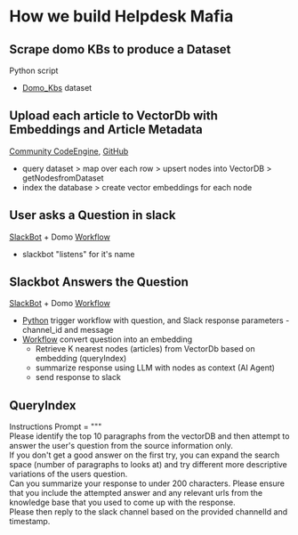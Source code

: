 # How we build Helpdesk Mafia

## Scrape domo KBs to produce a Dataset
Python script

* [Domo\_Kbs](https://domo-community.domo.com/datasources/04c1574e-c8be-4721-9846-c6ffa491144b/details/overview) dataset

## Upload each article to VectorDb with Embeddings and Article Metadata

[Community CodeEngine](https://domo-community.domo.com/codeengine/9a2f8f7a-b0bd-49d6-8bc7-641453b3df24), [GitHub](https://github.com/jaewilson07/domo-collab/blob/main/codeengine/VectorDB%20Functions.js)

* query dataset \> map over each row \> upsert nodes into VectorDB \> getNodesfromDataset  
* index the database \> create vector embeddings for each node

## User asks a Question in slack

[SlackBot](https://github.com/jaewilson07/domo-collab/blob/main/ai/implementations/HelpdeskMafia.py) \+ Domo [Workflow](https://domo-community.domo.com/workflows/models/48707704-213c-4c82-8a7d-69505b50a8de)

* slackbot "listens" for it's name

## Slackbot Answers the Question

[SlackBot](https://github.com/jaewilson07/domo-collab/blob/main/ai/implementations/HelpdeskMafia.py) \+ Domo [Workflow](https://domo-community.domo.com/workflows/models/48707704-213c-4c82-8a7d-69505b50a8de)

* [Python](https://github.com/jaewilson07/domo-collab/blob/main/ai/implementations/HelpdeskMafia.py#L44) trigger workflow with question, and Slack response parameters \- channel\_id and message  
* [Workflow](https://domo-community.domo.com/workflows/models/48707704-213c-4c82-8a7d-69505b50a8de) convert question into an embedding  
  * Retrieve K nearest nodes (articles) from VectorDb based on embedding (queryIndex)  
  * summarize response using LLM with nodes as context (AI Agent)  
  * send response to slack

## QueryIndex  
Instructions Prompt \= """  
Please identify the top 10 paragraphs from the vectorDB and then attempt to answer the user's question from the source information only.  
If you don't get a good answer on the first try, you can expand the search space (number of paragraphs to looks at) and try different more descriptive variations of the users question.  
Can you summarize your response to under 200 characters. Please ensure that you include the attempted answer and any relevant urls from the knowledge base that you used to come up with the response.  
Please then reply to the slack channel based on the provided channelId and timestamp.  
